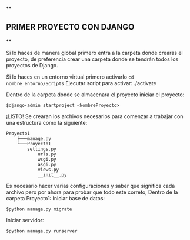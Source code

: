 **

## PRIMER PROYECTO CON DJANGO

**


Si lo haces de manera global primero entra a la carpeta donde crearas el proyecto, de preferencia crear una carpeta donde se tendrán todos los proyectos de Django.


Si lo haces en un entorno virtual primero activarlo `cd nombre_entorno/Scripts`
Ejecutar script para activar:
    ./activate


Dentro de la carpeta donde se almacenara el proyecto iniciar el proyecto:

    $django-admin startproject <NombreProyecto>

¡LISTO! Se crearan los archivos necesarios para comenzar a trabajar con una estructura como la siguiente:

 	Proyecto1
	    ├───manage.py
	    └───Proyecto1
			settings.py	
		        urls.py
		        wsgi.py
		        asgi.py
		        views.py
		        __init__.py
		     
        
 Es necesario hacer varias configuraciones y saber que significa cada archivo pero por ahora para probar que todo este correto, Dentro de la carpeta Proyecto1:
 Iniciar base de datos:
	
	$python manage.py migrate
	
Iniciar servidor:

	$python manage.py runserver


